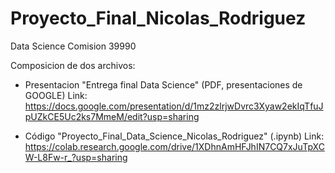 # Proyecto_Final_Nicolas_Rodriguez
Data Science Comision 39990

Composicion de dos archivos:
-  Presentacion "Entrega final Data Science" (PDF, presentaciones de GOOGLE)
   Link:
   https://docs.google.com/presentation/d/1mz2zlrjwDvrc3Xyaw2ekIqTfuJpUZkCE5Uc2ks7MmeM/edit?usp=sharing
   
-  Código "Proyecto_Final_Data_Science_Nicolas_Rodriguez" (.ipynb)
   Link:
   https://colab.research.google.com/drive/1XDhnAmHFJhIN7CQ7xJuTpXCW-L8Fw-r_?usp=sharing
  
